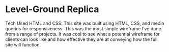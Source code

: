 # Level-Ground Replica








Tech Used HTML and CSS: This site was built using HTML, CSS, and media queries for responsiveness. This was the most simple wireframe I’ve done from a range of projects. It was cool to see what a potential wireframe for clients can look like and how effective they are at conveying how the full site will function.
